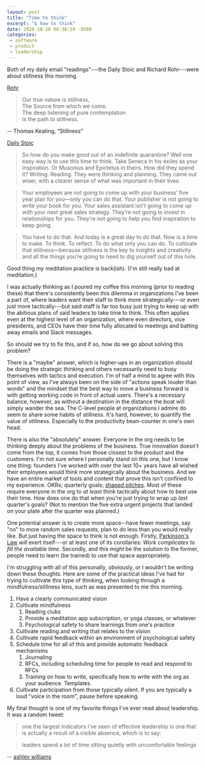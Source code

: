 ```yaml
---
layout: post
title: "Time to think"
excerpt: "& how to think"
date: 2020-10-28 06:38:59 -0500
categories: 
 - software
 - product
 - leadership
---
```


Both of my daily email "readings"---the Daily Stoic and Richard Rohr---were about stillness this morning.

[Rohr](https://email.cac.org/t/ViewEmail/d/B492D0F8C8B4BD0E2540EF23F30FEDED/5D4D295FD8D5D838F039C523302FD418)

> Our true nature is stillness,  
> The Source from which we come.  
> The deep listening of pure contemplation  
> Is the path to stillness.

-- Thomas Keating, “Stillness”

[Daily Stoic](https://dailystoic.com/theres-a-time-to-make-and-a-time-to-manage/)

> So how do you make good out of an indefinite quarantine? Well one easy way is to use this time to think. Take Seneca in his exiles as your inspiration. Or Musonius and Epictetus in theirs. How did they spend it? Writing. Reading. They were thinking and planning. They came out wiser, with a clearer sense of what was important in their lives.  

> Your employees are not going to come up with your business’ five year plan for you—only you can do that. Your publisher is not going to write your book for you. Your sales assistant isn’t going to come up with your next great sales strategy. They’re not going to invest in relationships for you. They’re not going to help you find inspiration to keep going.

> You have to do that. And today is a great day to do that. Now is a time to make. To think. To reflect. To do what only you can do. To cultivate that stillness—because stillness is the key to insights and creativity and all the things you’re going to need to dig yourself out of this hole.

Good thing my meditation practice is back(ish). (I'm still really bad at meditation.)

I was actually thinking as I poured my coffee this morning (prior to reading these) that there's consistently been this dilemma in organizations I've been a part of, where leaders want their staff to think more strategically---or even just more tactically---but said staff is far too busy just trying to keep up with the abitious plans of said leaders to take time to think. This often applies even at the highest level of an organization, where even directors, vice presidents, and CEOs have their time fully allocated to meetings and batting away emails and Slack messages. 

So should we try to fix this, and if so, how do we go about solving this problem?

There is a "maybe" answer, which is higher-ups in an organization should be doing the strategic thinking and others necessarily need to busy themselves with tactics and execution. I'm of half a mind to agree with this point of view, as I've always been on the side of "actions speak louder than words" and the mindset that the best way to move a business forward is with getting working code in front of actual users. There's a necessary balance, however, as without a destination in the distance the boat will simply wander the sea. The C-level people at organizations I admire do seem to share some habits of stillness. It's hard, however, to quantify the value of stillness. Especially to the productivity bean-counter in one's own head.

There is also the "absolutely" answer. Everyone in the org needs to be thinking deeply about the problems of the business. True innovation doesn't come from the top, it comes from those closest to the product and the customers. I'm not sure where I personally stand on this one, but I know one thing: founders I've worked with over the last 10+ years have all wished their employees would think more strategically about the business. And we have an entire market of tools and content that prove this isn't confined to my experience. OKRs; quarterly goals; [shaped pitches](https://basecamp.com/shapeup). Most of these require everyone in the org to _at least_ think tactically about how to best use their time. How does one do that when you're just trying to wrap up _last_ quarter's goals? (Not to mention the five extra urgent projects that landed on your plate after the quarter was planned.)

One potential answer is to create more space--have fewer meetings, say "no" to more random sales requests, plan to do less than you would really like. But just having the space to think is not enough. Firstly, [Parkinson's Law](https://en.wikipedia.org/wiki/Parkinson's_law) _will_ exert itself---or at least one of its corollaries: _Work complicates to fill the available time_. Secondly, and this _might_ be the solution to the former, people need to learn (be trained) to use that space appropriately. 

I'm struggling with all of this personally, obviously, or I wouldn't be writing down these thoughts. Here are some of the practical ideas I've had for trying to cultivate this type of thinking, when looking through a mindfulness/stillness lens, such as was presented to me this morning.

1. Have a clearly communicated vision
1. Cultivate mindfulness
    1. Reading clubs
    1. Provide a meditation app subscription, or yoga classes, or whatever
    1. Psychological safety to share learnings from one's practice
1. Cultivate reading and writing that relates to the vision
1. Cultivate rapid feedback within an environment of psychological safety
1. Schedule time for all of this and provide automatic feedback mechanisms
    1. Journaling
    1. RFCs, including scheduling time for people to read and respond to RFCs
    1. Training on how to write, specifically how to write with the org as your audience. Templates.
1. Cultivate participation from those typically silent. If you are typically a loud "voice in the room", pause before speaking.

My final thought is one of my favorite things I've ever read about leadership. It was a random tweet:

> one the largest indicators i've seen of effective leadership is one that is actually a result of a visible absence, which is to say:

> leaders spend a lot of time sitting quietly with uncomfortable feelings

-- [ashley williams](https://twitter.com/ag_dubs/status/999332132530114562)